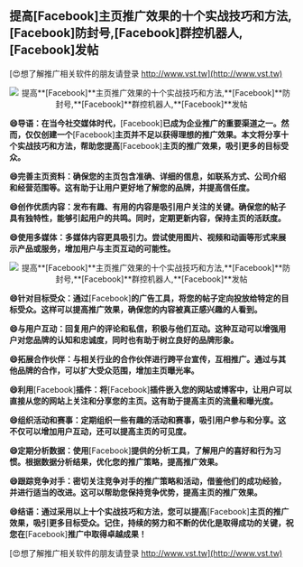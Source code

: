 ## **提高**[Facebook]**主页推广效果的十个实战技巧和方法,**[Facebook]**防封号,**[Facebook]**群控机器人,**[Facebook]**发帖**

[😍想了解推广相关软件的朋友请登录 http://www.vst.tw](http://www.vst.tw)

 <center><img src="https://vst.tw/MP4/tuiguang/png/5.png" alt="提高**[Facebook]**主页推广效果的十个实战技巧和方法,**[Facebook]**防封号,**[Facebook]**群控机器人,**[Facebook]**发帖"></center>

**😄导语：在当今社交媒体时代，**[Facebook]**已成为企业推广的重要渠道之一。然而，仅仅创建一个**[Facebook]**主页并不足以获得理想的推广效果。本文将分享十个实战技巧和方法，帮助您提高**[Facebook]**主页的推广效果，吸引更多的目标受众。**

**😄完善主页资料：确保您的主页包含准确、详细的信息，如联系方式、公司介绍和经营范围等。这有助于让用户更好地了解您的品牌，并提高信任度。**

**😄创作优质内容：发布有趣、有用的内容是吸引用户关注的关键。确保您的帖子具有独特性，能够引起用户的共鸣。同时，定期更新内容，保持主页的活跃度。**

**😄使用多媒体：多媒体内容更具吸引力。尝试使用图片、视频和动画等形式来展示产品或服务，增加用户与主页互动的可能性。**

 <center><img src="https://vst.tw/MP4/tuiguang/png/5.png" alt="提高**[Facebook]**主页推广效果的十个实战技巧和方法,**[Facebook]**防封号,**[Facebook]**群控机器人,**[Facebook]**发帖"></center>

**😄针对目标受众：通过**[Facebook]**的广告工具，将您的帖子定向投放给特定的目标受众。这样可以提高推广效果，确保您的内容被真正感兴趣的人看到。**

**😄与用户互动：回复用户的评论和私信，积极与他们互动。这种互动可以增强用户对您品牌的认知和忠诚度，同时也有助于树立良好的品牌形象。**

**😄拓展合作伙伴：与相关行业的合作伙伴进行跨平台宣传，互相推广。通过与其他品牌的合作，可以扩大受众范围，增加主页曝光率。**

**😄利用**[Facebook]**插件：将**[Facebook]**插件嵌入您的网站或博客中，让用户可以直接从您的网站上关注和分享您的主页。这有助于提高主页的流量和曝光度。**

**😄组织活动和赛事：定期组织一些有趣的活动和赛事，吸引用户参与和分享。这不仅可以增加用户互动，还可以提高主页的可见度。**

**😄定期分析数据：使用**[Facebook]**提供的分析工具，了解用户的喜好和行为习惯。根据数据分析结果，优化您的推广策略，提高推广效果。**

**😄跟踪竞争对手：密切关注竞争对手的推广策略和活动，借鉴他们的成功经验，并进行适当的改进。这可以帮助您保持竞争优势，提高主页的推广效果。**

**😄结语：通过采用以上十个实战技巧和方法，您可以提高**[Facebook]**主页的推广效果，吸引更多目标受众。记住，持续的努力和不断的优化是取得成功的关键，祝您在**[Facebook]**推广中取得卓越成果！**

[😍想了解推广相关软件的朋友请登录 http://www.vst.tw](http://www.vst.tw)



